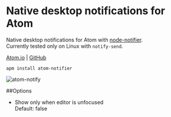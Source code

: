 # Native desktop notifications for Atom

Native desktop notifications for Atom with [node-notifier](https://github.com/mikaelbr/node-notifier).  
Currently tested only on Linux with `notify-send`.

[Atom.io](https://atom.io/packages/notify-osd)  | [GitHub](https://github.com/benjamindean/atom-notifier)

`apm install atom-notifier`

![atom-notify](https://cloud.githubusercontent.com/assets/5139993/8745652/c1d9597c-2c8a-11e5-8c10-c8ed3af6722f.png)

##Options

- Show only when editor is unfocused  
Default: false
